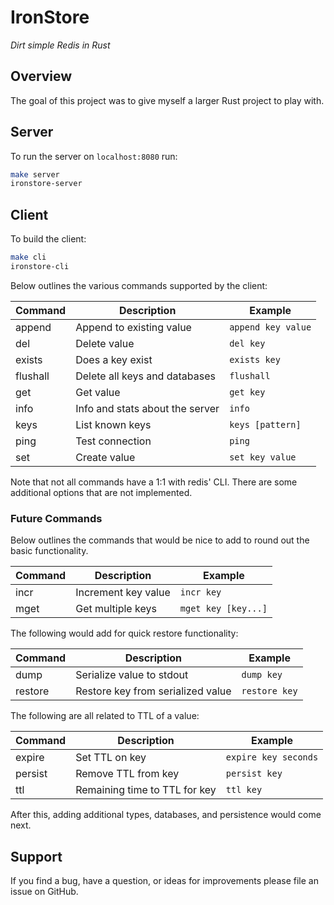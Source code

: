 # IronStore

*Dirt simple Redis in Rust*

## Overview

The goal of this project was to give myself a larger Rust project to play with.

## Server

To run the server on `localhost:8080` run:

```bash
make server
ironstore-server
```

## Client

To build the client:

```bash
make cli
ironstore-cli
```

Below outlines the various commands supported by the client:

| Command  | Description                     | Example            |
|----------|---------------------------------|--------------------|
| append   | Append to existing value        | `append key value` |
| del      | Delete value                    | `del key`          |
| exists   | Does a key exist                | `exists key`       |
| flushall | Delete all keys and databases   | `flushall`         |
| get      | Get value                       | `get key`          |
| info     | Info and stats about the server | `info`             |
| keys     | List known keys                 | `keys [pattern]`   |
| ping     | Test connection                 | `ping`             |
| set      | Create value                    | `set key value`    |

Note that not all commands have a 1:1 with redis' CLI. There are some additional
options that are not implemented.

### Future Commands

Below outlines the commands that would be nice to add to round out the basic
functionality.

| Command  | Description                       | Example             |
|----------|-----------------------------------|---------------------|
| incr     | Increment key value               | `incr key`          |
| mget     | Get multiple keys                 | `mget key [key...]` |

The following would add for quick restore functionality:

| Command  | Description                       | Example            |
|----------|-----------------------------------|--------------------|
| dump     | Serialize value to stdout         | `dump key`         |
| restore  | Restore key from serialized value | `restore key`      |

The following are all related to TTL of a value:

| Command  | Description                   | Example              |
|----------|-------------------------------|----------------------|
| expire   | Set TTL on key                | `expire key seconds` |
| persist  | Remove TTL from key           | `persist key`        |
| ttl      | Remaining time to TTL for key | `ttl key`            |

After this, adding additional types, databases, and persistence would come next.

## Support

If you find a bug, have a question, or ideas for improvements please file an
issue on GitHub.
